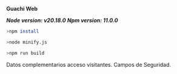 **Guachi Web**

***Node version: v20.18.0***
***Npm version: 11.0.0***


```bash
>npm install

>node minify.js

>npm run build

```

Datos complementarios acceso visitantes. Campos de Seguridad.